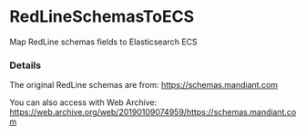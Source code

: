 # RedLineSchemasToECS
Map RedLine schemas fields to Elasticsearch ECS

### Details
The original RedLine schemas are from: 
<https://schemas.mandiant.com>

You can also access with Web Archive: 
<https://web.archive.org/web/20190109074959/https://schemas.mandiant.com>
